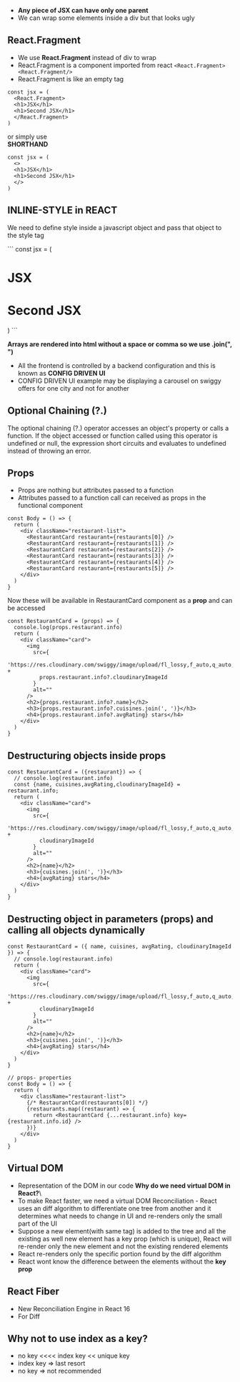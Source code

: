 - **Any piece of JSX can have only one parent**
- We can wrap some elements inside a div but that looks ugly
## React.Fragment
- We use **React.Fragment** instead of div to wrap
- React.Fragment is a component imported from react
```<React.Fragment><React.Fragment/>```
- React.Fragment is like an empty tag
```
const jsx = (
  <React.Fragment>
  <h1>JSX</h1>
  <h1>Second JSX</h1>
  </React.Fragment>
)
```
or simply use\
**SHORTHAND**
```
const jsx = (
  <>
  <h1>JSX</h1>
  <h1>Second JSX</h1>
  </>
)
```
## INLINE-STYLE in REACT
We need to define style inside a javascript object and pass that object to the style tag
<div style={{backgroundColor: "red"}}></div>
```
const jsx = (
  <div style={{
    backgroundColor: "red",
  }}>
  <h1>JSX</h1>
  <h1>Second JSX</h1>
  </div>
)
```

**Arrays are rendered into html without a space or comma so we use .join(", ")**
- All the frontend is controlled by a backend configuration and this is known as **CONFIG DRIVEN UI**
- CONFIG DRIVEN UI example may be displaying a carousel on swiggy offers for one city and not for another

## Optional Chaining (?.)
The optional chaining (?.) operator accesses an object's property or calls a function. If the object accessed or function called using this operator is undefined or null, the expression short circuits and evaluates to undefined instead of throwing an error.

## Props
- Props are nothing but attributes passed to a function
- Attributes passed to a function call can received as props in the functional component
```
const Body = () => {
  return (
    <div className="restaurant-list">
      <RestaurantCard restaurant={restaurants[0]} />
      <RestaurantCard restaurant={restaurants[1]} />
      <RestaurantCard restaurant={restaurants[2]} />
      <RestaurantCard restaurant={restaurants[3]} />
      <RestaurantCard restaurant={restaurants[4]} />
      <RestaurantCard restaurant={restaurants[5]} />
    </div>
  )
}
```
Now these will be available in RestaurantCard component as a **prop** and can be accessed
```
const RestaurantCard = (props) => {
  console.log(props.restaurant.info)
  return (
    <div className="card">
      <img
        src={
          'https://res.cloudinary.com/swiggy/image/upload/fl_lossy,f_auto,q_auto,w_660/' +
          props.restaurant.info?.cloudinaryImageId
        }
        alt=""
      />
      <h2>{props.restaurant.info?.name}</h2>
      <h3>{props.restaurant.info?.cuisines.join(', ')}</h3>
      <h4>{props.restaurant.info?.avgRating} stars</h4>
    </div>
  )
}
```
## Destructuring objects inside props
```
const RestaurantCard = ({restaurant}) => {
  // console.log(restaurant.info)
  const {name, cuisines,avgRating,cloudinaryImageId} = restaurant.info;
  return (
    <div className="card">
      <img
        src={
          'https://res.cloudinary.com/swiggy/image/upload/fl_lossy,f_auto,q_auto,w_660/' +
          cloudinaryImageId
        }
        alt=""
      />
      <h2>{name}</h2>
      <h3>{cuisines.join(', ')}</h3>
      <h4>{avgRating} stars</h4>
    </div>
  )
}
```

## Destructing object in parameters (props) and calling all objects dynamically
```
const RestaurantCard = ({ name, cuisines, avgRating, cloudinaryImageId }) => {
  // console.log(restaurant.info)
  return (
    <div className="card">
      <img
        src={
          'https://res.cloudinary.com/swiggy/image/upload/fl_lossy,f_auto,q_auto,w_660/' +
          cloudinaryImageId
        }
        alt=""
      />
      <h2>{name}</h2>
      <h3>{cuisines.join(', ')}</h3>
      <h4>{avgRating} stars</h4>
    </div>
  )
}

// props- properties
const Body = () => {
  return (
    <div className="restaurant-list">
      {/* RestaurantCard(restaurants[0]) */}
      {restaurants.map((restaurant) => {
        return <RestaurantCard {...restaurant.info} key={restaurant.info.id} />
      })}
    </div>
  )
}
```

## Virtual DOM
- Representation of the DOM in our code
**Why do we need virtual DOM in React?**\
- To make React faster, we need a virtual DOM
Reconciliation - React uses an diff algorithm to differentiate one tree from another and it determines what needs to change in UI and re-renders only the small part of the UI
- Suppose a new element(with same tag) is added to the tree and all the existing as well new element has a key prop (which is unique), React will re-render only the new element and not the existing rendered elements
- React re-renders only the specific portion found by the diff algorithm
- React wont know the difference between the elements without the **key prop**

## React Fiber
- New Reconciliation Engine in React 16
- For Diff

## Why not to use index as a key?
- no key <<<< index key << unique key
- index key => last resort
- no key => not recommended
